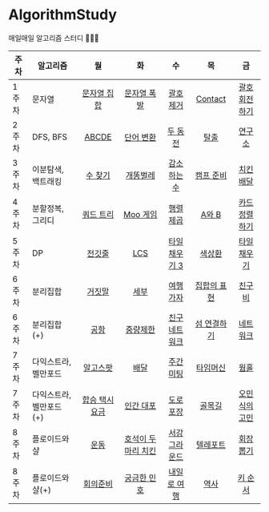 # AlgorithmStudy

매일매일 알고리즘 스터디 👩‍💻🔥

| 주차  | 알고리즘                |                                        월                                         |                                      화                                      |                           수                           |                                       목                                       |                                        금                                        |
| ----- | ----------------------- | :-------------------------------------------------------------------------------: | :--------------------------------------------------------------------------: | :----------------------------------------------------: | :----------------------------------------------------------------------------: | :------------------------------------------------------------------------------: |
| 1주차 | 문자열                  |               [문자열 집합](https://www.acmicpc.net/problem/14425)                |             [문자열 폭발](https://www.acmicpc.net/problem/9935)              |   [괄호 제거](https://www.acmicpc.net/problem/2800)    |                [Contact](https://www.acmicpc.net/problem/1013)                 | [괄호 회전하기](https://school.programmers.co.kr/learn/courses/30/lessons/76502) |
| 2주차 | DFS, BFS                |                  [ABCDE](https://www.acmicpc.net/problem/13023)                   | [단어 변환](https://school.programmers.co.kr/learn/courses/30/lessons/43163) |    [두 동전](https://www.acmicpc.net/problem/16197)    |                  [탈출](https://www.acmicpc.net/problem/3055)                  |                 [연구소](https://www.acmicpc.net/problem/14502)                  |
| 3주차 | 이분탐색, 백트래킹      |                  [수 찾기](https://www.acmicpc.net/problem/1920)                  |               [개똥벌레](https://www.acmicpc.net/problem/3020)               |  [감소하는 수](https://www.acmicpc.net/problem/1038)   |               [캠프 준비](https://www.acmicpc.net/problem/16938)               |                [치킨 배달](https://www.acmicpc.net/problem/15686)                |
| 4주차 | 분할정복, 그리디        |                 [쿼드 트리](https://www.acmicpc.net/problem/1992)                 |               [Moo 게임](https://www.acmicpc.net/problem/5904)               |   [행렬 제곱](https://www.acmicpc.net/problem/10830)   |                 [A와 B](https://www.acmicpc.net/problem/12904)                 |              [카드 정렬하기](https://www.acmicpc.net/problem/1715)               |
| 5주차 | DP                      |                  [전깃줄](https://www.acmicpc.net/problem/2565)                   |                 [LCS](https://www.acmicpc.net/problem/9251)                  | [타일 채우기 3](https://www.acmicpc.net/problem/14852) |                 [색상환](https://www.acmicpc.net/problem/2482)                 |               [타일 채우기](https://www.acmicpc.net/problem/2133)                |
| 6주차 | 분리집합                |                  [거짓말](https://www.acmicpc.net/problem/1043)                   |                [세부](https://www.acmicpc.net/problem/13905)                 |   [여행 가자](https://www.acmicpc.net/problem/1976)    |              [집합의 표현](https://www.acmicpc.net/problem/1717)               |                 [친구비](https://www.acmicpc.net/problem/16562)                  |
| 6주차 | 분리집합(+)             |                   [공항](https://www.acmicpc.net/problem/10775)                   |               [중량제한](https://www.acmicpc.net/problem/1939)               | [친구 네트워크](https://www.acmicpc.net/problem/4195)  | [섬 연결하기](https://school.programmers.co.kr/learn/courses/30/lessons/42861) |   [네트워크](https://school.programmers.co.kr/learn/courses/30/lessons/43162)    |
| 7주차 | 다익스트라, 벨만포드    |                 [알고스팟](https://www.acmicpc.net/problem/1261)                  |   [배달](https://school.programmers.co.kr/learn/courses/30/lessons/12978)    |   [주간 미팅](https://www.acmicpc.net/problem/12834)   |               [타임머신](https://www.acmicpc.net/problem/11657)                |                   [웜홀](https://www.acmicpc.net/problem/1865)                   |
| 7주차 | 다익스트라, 벨만포드(+) | [합승 택시 요금](https://school.programmers.co.kr/learn/courses/30/lessons/72413) |              [인간 대포](https://www.acmicpc.net/problem/10473)              |   [도로 포장](https://www.acmicpc.net/problem/1162)    |                 [골목길](https://www.acmicpc.net/problem/1738)                 |              [오민식의 고민](https://www.acmicpc.net/problem/1219)               |
| 8주차 | 플로이드와샬 | [운동](https://www.acmicpc.net/problem/1956) |              [호석이 두 마리 치킨](https://www.acmicpc.net/problem/21278)              |   [서강그라운드](https://www.acmicpc.net/problem/14938)    |                 [텔레포트](https://www.acmicpc.net/problem/16958)                 |              [회장뽑기](https://www.acmicpc.net/problem/2660)               |
| 8주차 | 플로이드와샬(+) | [회의준비](https://www.acmicpc.net/problem/2610) |              [궁금한 민호](https://www.acmicpc.net/problem/1507)              |   [내일로 여행](https://www.acmicpc.net/problem/13168)    |                 [역사](https://www.acmicpc.net/problem/1613)                 |              [키 순서](https://www.acmicpc.net/problem/2458)               |
